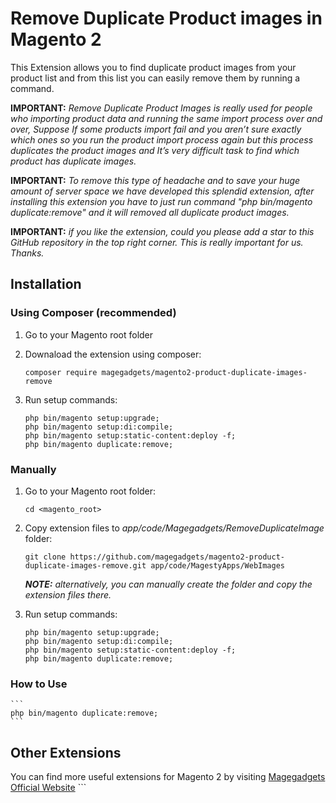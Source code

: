 # Remove Duplicate Product images in Magento 2

This Extension allows you to find duplicate product images from your product list and from this list you can easily remove them by running a command.


**IMPORTANT:** *Remove Duplicate Product Images is really used for people who importing product data and running the same import process over and over, Suppose If some products import fail and you aren’t sure exactly which ones so you run the product import process again but this process duplicates the product images and It’s very difficult task to find which product has duplicate images.*

**IMPORTANT:** *To remove this type of headache and to save your huge amount of server space we have developed this splendid extension, after installing this extension you have to just run command "php bin/magento duplicate:remove" and it will removed all duplicate product images.*

**IMPORTANT:** *if you like the extension, could you please add a star to this GitHub repository in the top right corner. This is really important for us. Thanks.*

## Installation

### Using Composer (recommended)
1) Go to your Magento root folder
2) Downaload the extension using composer:
    ```
    composer require magegadgets/magento2-product-duplicate-images-remove
    ```
3) Run setup commands:

    ```
    php bin/magento setup:upgrade;
    php bin/magento setup:di:compile;
    php bin/magento setup:static-content:deploy -f;
    php bin/magento duplicate:remove;
    ```
   
### Manually
1) Go to your Magento root folder:
    
    ```
    cd <magento_root>
    ```
   
2) Copy extension files to *app/code/Magegadgets/RemoveDuplicateImage* folder:
    ```
    git clone https://github.com/magegadgets/magento2-product-duplicate-images-remove.git app/code/MagestyApps/WebImages
    ```
    ***NOTE:*** *alternatively, you can manually create the folder and copy the extension files there.*
    
3) Run setup commands:

    ```
    php bin/magento setup:upgrade;
    php bin/magento setup:di:compile;
    php bin/magento setup:static-content:deploy -f;
    php bin/magento duplicate:remove;
    ```
    
### How to Use

    ```
    php bin/magento duplicate:remove;
    ```

## Other Extensions
You can find more useful extensions for Magento 2 by visiting [Magegadgets Official Website](https://www.magegadgets.com/)
    ```
